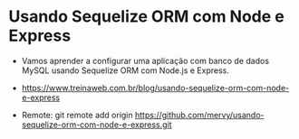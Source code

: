 # Usando Sequelize ORM com Node e Express

- Vamos aprender a configurar uma aplicação com banco de dados MySQL usando Sequelize ORM com Node.js e Express.

- https://www.treinaweb.com.br/blog/usando-sequelize-orm-com-node-e-express

- Remote: git remote add origin https://github.com/mervy/usando-sequelize-orm-com-node-e-express.git


